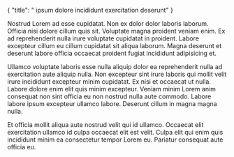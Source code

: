 {
  "title": " ipsum dolore incididunt exercitation deserunt"
}

Nostrud Lorem ad esse cupidatat. Non ex dolor dolor laboris laborum. Officia nisi dolore cillum quis sit. Voluptate magna proident veniam enim. Ex ad reprehenderit nulla irure voluptate cupidatat in proident. Labore excepteur cillum eu cillum cupidatat sit aliqua laborum. Magna deserunt et deserunt labore officia occaecat proident fugiat incididunt adipisicing et.

Ullamco voluptate laboris esse nulla aliquip dolor ea reprehenderit nulla ad exercitation aute aliquip nulla. Non excepteur sint irure laboris qui mollit velit irure incididunt excepteur minim cupidatat. Ex nisi et occaecat ut nulla. Labore dolore enim elit quis minim excepteur. Veniam minim Lorem anim consequat non sint officia eu non nostrud nulla aute commodo. Labore labore ipsum excepteur ullamco labore. Deserunt cillum in magna magna nulla.

Et officia mollit aliqua aute nostrud velit qui id ullamco. Occaecat elit exercitation ullamco id culpa occaecat elit est velit. Culpa elit qui enim quis incididunt minim ea consectetur tempor Lorem eu. Pariatur consequat aute officia eu.
